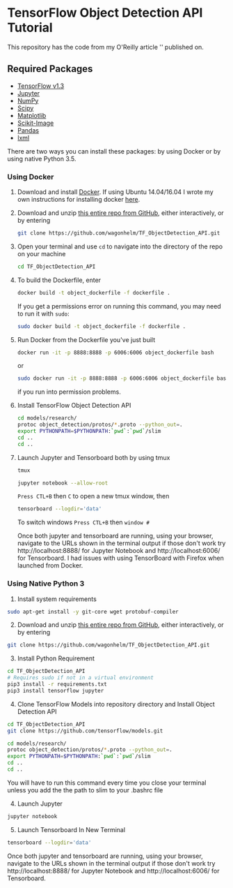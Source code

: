 # TensorFlow Object Detection API Tutorial

This repository has the code from my O'Reilly article '' published on.


## Required Packages
* [TensorFlow v1.3](http://www.tensorflow.org/)
* [Jupyter](http://jupyter.org/)
* [NumPy](http://www.numpy.org/)
* [Scipy](https://www.scipy.org/)
* [Matplotlib](http://matplotlib.org/)
* [Scikit-Image](http://scikit-image.org/)
* [Pandas](http://pandas.pydata.org/)
* [lxml](http://lxml.de/)

There are two ways you can install these packages: by using Docker or by using native Python 3.5.

### Using Docker

1. Download and install [Docker](https://www.docker.com/).  If using Ubuntu 14.04/16.04 I wrote my own instructions for installing docker [here](https://github.com/wagonhelm/ML-Workstation-Installation-Guide#install-docker).

2. Download and unzip [this entire repo from GitHub](https://github.com/wagonhelm/TF_ObjectDetection_API), either interactively, or by entering
    ```bash
    git clone https://github.com/wagonhelm/TF_ObjectDetection_API.git

    ```

3. Open your terminal and use `cd` to navigate into the directory of the repo on your machine
    ```bash
    cd TF_ObjectDetection_API
    ```
    
4. To build the Dockerfile, enter
    ```bash
    docker build -t object_dockerfile -f dockerfile .
    ```
    If you get a permissions error on running this command, you may need to run it with `sudo`:
    ```bash
    sudo docker build -t object_dockerfile -f dockerfile .
    ```

5. Run Docker from the Dockerfile you've just built
    ```bash
    docker run -it -p 8888:8888 -p 6006:6006 object_dockerfile bash
    ```
    or
    ```bash
    sudo docker run -it -p 8888:8888 -p 6006:6006 object_dockerfile bash
    ```
    if you run into permission problems.

6. Install TensorFlow Object Detection API
    ```bash
    cd models/research/
    protoc object_detection/protos/*.proto --python_out=.
    export PYTHONPATH=$PYTHONPATH:`pwd`:`pwd`/slim
    cd ..
    cd ..
    ```

7. Launch Jupyter and Tensorboard both by using tmux 
    ```bash
    tmux
    
    jupyter notebook --allow-root
    ```
    `Press CTL+B` then `C` to open a new tmux window, then
    
    ```bash
    tensorboard --logdir='data'
    ```
    To switch windows `Press CTL+B` then `window #` 
 
    Once both jupyter and tensorboard are running, using your browser, navigate to the URLs shown in the terminal output if those don't work  try http://localhost:8888/ for Jupyter Notebook and http://localhost:6006/ for Tensorboard.  I had issues with using TensorBoard with Firefox when launched from Docker.
    
### Using Native Python 3

1. Install system requirements

```bash
sudo apt-get install -y git-core wget protobuf-compiler 
```
2. Download and unzip [this entire repo from GitHub](https://github.com/wagonhelm/TF_ObjectDetection_API), either interactively, or by entering

```bash
git clone https://github.com/wagonhelm/TF_ObjectDetection_API.git
```

3. Install Python Requirement

```bash
cd TF_ObjectDetection_API
# Requires sudo if not in a virtual environment
pip3 install -r requirements.txt
pip3 install tensorflow jupyter
```
4. Clone TensorFlow Models into repository directory and Install Object Detection API

```bash
cd TF_ObjectDetection_API
git clone https://github.com/tensorflow/models.git
```

```bash
cd models/research/
protoc object_detection/protos/*.proto --python_out=.
export PYTHONPATH=$PYTHONPATH:`pwd`:`pwd`/slim
cd ..
cd ..
```
You will have to run this command every time you close your terminal unless you add the the path to slim to your .bashrc file

4. Launch Jupyter
```bash
jupyter notebook
```
5. Launch Tensorboard In New Terminal
```bash
tensorboard --logdir='data'
```
Once both jupyter and tensorboard are running, using your browser, navigate to the URLs shown in the terminal output if those don't work  try http://localhost:8888/ for Jupyter Notebook and http://localhost:6006/ for Tensorboard.


    

